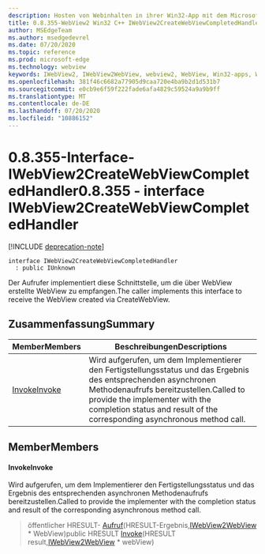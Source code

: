 ```yaml
---
description: Hosten von Webinhalten in ihrer Win32-App mit dem Microsoft Edge WebView2-Steuerelement
title: 0.8.355-WebView2 Win32 C++ IWebView2CreateWebViewCompletedHandler
author: MSEdgeTeam
ms.author: msedgedevrel
ms.date: 07/20/2020
ms.topic: reference
ms.prod: microsoft-edge
ms.technology: webview
keywords: IWebView2, IWebView2WebView, webview2, WebView, Win32-apps, Win32, Edge
ms.openlocfilehash: 381f46c6682a77905d9caa720e4ba9b2d1d531b7
ms.sourcegitcommit: e0cb9e6f59f222fade6afa4829c59524a9a9b9ff
ms.translationtype: MT
ms.contentlocale: de-DE
ms.lasthandoff: 07/20/2020
ms.locfileid: "10886152"
---
```

# <span data-ttu-id="b9c68-104">0.8.355-Interface-IWebView2CreateWebViewCompletedHandler</span><span class="sxs-lookup"><span data-stu-id="b9c68-104">0.8.355 - interface IWebView2CreateWebViewCompletedHandler</span></span> 

[!INCLUDE [deprecation-note](../../includes/deprecation-note.md)]

```
interface IWebView2CreateWebViewCompletedHandler
  : public IUnknown
```

<span data-ttu-id="b9c68-105">Der Aufrufer implementiert diese Schnittstelle, um die über WebView erstellte WebView zu empfangen.</span><span class="sxs-lookup"><span data-stu-id="b9c68-105">The caller implements this interface to receive the WebView created via CreateWebView.</span></span>

## <span data-ttu-id="b9c68-106">Zusammenfassung</span><span class="sxs-lookup"><span data-stu-id="b9c68-106">Summary</span></span>

 <span data-ttu-id="b9c68-107">Member</span><span class="sxs-lookup"><span data-stu-id="b9c68-107">Members</span></span>                        | <span data-ttu-id="b9c68-108">Beschreibungen</span><span class="sxs-lookup"><span data-stu-id="b9c68-108">Descriptions</span></span>
--------------------------------|---------------------------------------------
[<span data-ttu-id="b9c68-109">Invoke</span><span class="sxs-lookup"><span data-stu-id="b9c68-109">Invoke</span></span>](#invoke) | <span data-ttu-id="b9c68-110">Wird aufgerufen, um dem Implementierer den Fertigstellungsstatus und das Ergebnis des entsprechenden asynchronen Methodenaufrufs bereitzustellen.</span><span class="sxs-lookup"><span data-stu-id="b9c68-110">Called to provide the implementer with the completion status and result of the corresponding asynchronous method call.</span></span>

## <span data-ttu-id="b9c68-111">Member</span><span class="sxs-lookup"><span data-stu-id="b9c68-111">Members</span></span>

#### <span data-ttu-id="b9c68-112">Invoke</span><span class="sxs-lookup"><span data-stu-id="b9c68-112">Invoke</span></span> 

<span data-ttu-id="b9c68-113">Wird aufgerufen, um dem Implementierer den Fertigstellungsstatus und das Ergebnis des entsprechenden asynchronen Methodenaufrufs bereitzustellen.</span><span class="sxs-lookup"><span data-stu-id="b9c68-113">Called to provide the implementer with the completion status and result of the corresponding asynchronous method call.</span></span>

> <span data-ttu-id="b9c68-114">öffentlicher HRESULT- [Aufruf](#invoke)(HRESULT-Ergebnis,[IWebView2WebView](IWebView2WebView.md) \* WebView)</span><span class="sxs-lookup"><span data-stu-id="b9c68-114">public HRESULT [Invoke](#invoke)(HRESULT result,[IWebView2WebView](IWebView2WebView.md) \* webView)</span></span>

